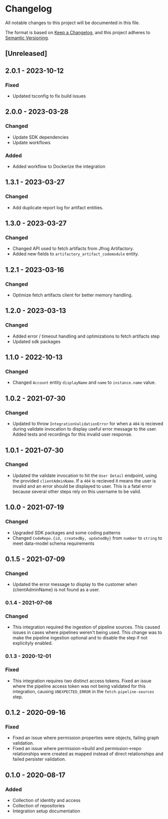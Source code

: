 # Changelog

All notable changes to this project will be documented in this file.

The format is based on [Keep a Changelog](https://keepachangelog.com/en/1.0.0/),
and this project adheres to
[Semantic Versioning](https://semver.org/spec/v2.0.0.html).

## [Unreleased]

## 2.0.1 - 2023-10-12

### Fixed

- Updated tsconfig to fix build issues

## 2.0.0 - 2023-03-28

### Changed

- Update SDK dependencies
- Update workflows

### Added

- Added workflow to Dockerize the integration

## 1.3.1 - 2023-03-27

### Changed

- Add duplicate report log for artifact entities.

## 1.3.0 - 2023-03-27

### Changed

- Changed API used to fetch artifacts from Jfrog Artifactory.
- Added new fields to `artifactory_artifact_codemodule` entity.

## 1.2.1 - 2023-03-16

### Changed

- Optimize fetch artifacts client for better memory handling.

## 1.2.0 - 2023-03-13

### Changed

- Added error / timeout handling and optimizations to fetch artifacts step
- Updated sdk packages

## 1.1.0 - 2022-10-13

### Changed

- Changed `Account` entity `displayName` and `name` to `instance.name` value.

## 1.0.2 - 2021-07-30

### Changed

- Updated to throw `IntegrationValidationError` for when a `404` is recieved
  during validate invocation to display useful error message to the user. Added
  tests and recordings for this invalid user response.

## 1.0.1 - 2021-07-30

### Changed

- Updated the validate invocation to hit the `User Detail` endpoint, using the
  provided `clientAdminName`. If a `404` is recieved it means the user is
  invalid and an error should be displayed to user. This is a fatal error
  because several other steps rely on this username to be valid.

## 1.0.0 - 2021-07-19

### Changed

- Upgraded SDK packages and some coding patterns
- Changed `CodeRepo.{id, createdBy, updatedBy}` from `number` to `string` to
  meet data-model schema requirements

## 0.1.5 - 2021-07-09

### Changed

- Updated the error message to display to the customer when {clientAdminName} is
  not found as a user.

### 0.1.4 - 2021-07-08

### Changed

- This integration required the ingestion of pipeline sources. This caused
  issues in cases where pipelines weren't being used. This change was to make
  the pipeline ingestion optional and to disable the step if not explicityly
  enabled.

### 0.1.3 - 2020-12-01

### Fixed

- This integration requires _two_ distinct access tokens. Fixed an issue where
  the pipeline access token was not being validated for this integration,
  causing `UNEXPECTED_ERROR` in the `fetch-pipeline-sources` step.

## 0.1.2 - 2020-09-16

### Fixed

- Fixed an issue where permission properties were objects, failing graph
  validation.
- Fixed an issue where permission->build and permission->repo relationships were
  created as mapped instead of direct relationships and failed persister
  validation.

## 0.1.0 - 2020-08-17

### Added

- Collection of identity and access
- Collection of repositories
- Integration setup documentation
